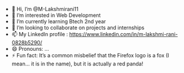 - 👋 Hi, I’m @M-Lakshmirani11
- 👀 I’m interested in Web Development
- 🌱 I’m currently learning Btech 2nd year
- 💞️ I’m looking to collaborate on projects and internships
- 📫 My LinkedIn profile : https://www.linkedin.com/in/m-lakshmi-rani-0828b5290/
- 😄 Pronouns: ...
- ⚡ Fun fact: It’s a common misbelief that the Firefox logo is a fox (I mean… it is in the name), but it is actually a red panda!

<!---
M-Lakshmirani11/M-Lakshmirani11 is a ✨ special ✨ repository because its `README.md` (this file) appears on your GitHub profile.
You can click the Preview link to take a look at your changes.
--->
